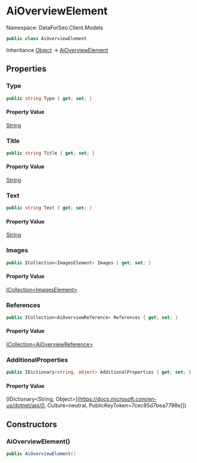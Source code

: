# AiOverviewElement

Namespace: DataForSeo.Client.Models

```csharp
public class AiOverviewElement
```

Inheritance [Object](https://docs.microsoft.com/en-us/dotnet/api/Object) → [AiOverviewElement](./AiOverviewElement.md)

## Properties

### **Type**

```csharp
public string Type { get; set; }
```

#### Property Value

[String](https://docs.microsoft.com/en-us/dotnet/api/String)<br>

### **Title**

```csharp
public string Title { get; set; }
```

#### Property Value

[String](https://docs.microsoft.com/en-us/dotnet/api/String)<br>

### **Text**

```csharp
public string Text { get; set; }
```

#### Property Value

[String](https://docs.microsoft.com/en-us/dotnet/api/String)<br>

### **Images**

```csharp
public ICollection<ImagesElement> Images { get; set; }
```

#### Property Value

[ICollection&lt;ImagesElement&gt;](./ImagesElement.md)<br>

### **References**

```csharp
public ICollection<AiOverviewReference> References { get; set; }
```

#### Property Value

[ICollection&lt;AiOverviewReference&gt;](./AiOverviewReference.md)<br>

### **AdditionalProperties**

```csharp
public IDictionary<string, object> AdditionalProperties { get; set; }
```

#### Property Value

[IDictionary&lt;String, Object&gt;](https://docs.microsoft.com/en-us/dotnet/api/0, Culture=neutral, PublicKeyToken=7cec85d7bea7798e]])<br>

## Constructors

### **AiOverviewElement()**

```csharp
public AiOverviewElement()
```
